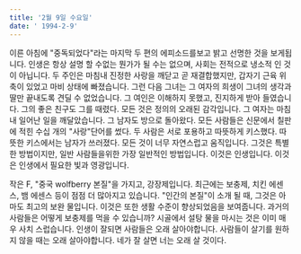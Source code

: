 ```yaml
---
title: '2월 9일 수요일'
date: ' 1994-2-9'
---
```

이른 아침에 "중독되었다"라는 마지막 두 편의 에피소드를보고 밝고 선명한 것을 보게됩니다. 인생은 항상 설명 할 수없는 뭔가가 될 수는 없으며, 사회는 전적으로 냉소적 인 것이 아닙니다. 두 주인은 마침내 진정한 사랑을 깨닫고 곧 재결합했지만, 갑자기 근육 위축이 있었고 마비 상태에 빠졌습니다. 그런 다음 그녀는 그 여자의 희생이 그녀의 생각과 딸만 끝내도록 견딜 수 없었습니다. 그 여인은 이해하지 못했고, 진지하게 받아 들였습니다. 그의 좋은 친구도 그를 때렸다. 모든 것은 정의의 오래된 감각입니다. 그 여자는 마침내 일어난 일을 깨달았습니다. 그 남자도 방으로 돌아왔다. 모든 사람들은 신문에서 칠판에 적힌 수십 개의 "사랑"단어를 썼다. 두 사람은 서로 포용하고 따뜻하게 키스했다. 따뜻한 키스에서는 남자가 쓰러졌다. 모든 것이 너무 자연스럽고 움직입니다. 그것은 특별한 방법이지만, 일반 사람들을위한 가장 일반적인 방법입니다. 이것은 인생입니다. 이것은 인생에서 필요한 빛과 영광입니다.

작은 F, "중국 wolfberry 본질"을 가지고, 강장제입니다. 최근에는 보충제, 치킨 에센스, 뱀 에센스 등이 점점 더 많아지고 있습니다. "인간의 본질"이 소개 될 때, 그것은 아마도 최고의 보완 물입니다. 이것은 또한 생활 수준이 향상되었음을 보여줍니다. 과거의 사람들은 어떻게 보충제를 먹을 수 있습니까? 시골에서 설탕 물을 마시는 것은 이미 매우 사치 스럽습니다. 인생이 잘되면 사람들은 오래 살아야합니다. 사람들이 살기를 원하지 않을 때는 오래 살아야합니다. 네가 잘 살면 너는 오래 살 것이다.